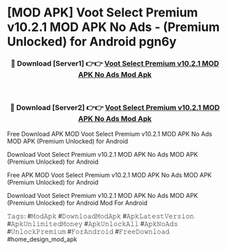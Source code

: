 # [MOD APK] Voot Select Premium v10.2.1 MOD APK No Ads - (Premium Unlocked) for Android pgn6y



<div align="center">
<h3>🔴 Download [Server1] 👉👉 <a href="https://momento.my/?title=Voot_Select_Premium_v10.2.1_MOD_APK_No_Ads">Voot Select Premium v10.2.1 MOD APK No Ads Mod Apk</a></h3><br>

<h3>🔴 Download [Server2] 👉👉 <a href="https://momento.my/?title=Voot_Select_Premium_v10.2.1_MOD_APK_No_Ads">Voot Select Premium v10.2.1 MOD APK No Ads Mod Apk</a></h3>
</div>



Free Download APK MOD Voot Select Premium v10.2.1 MOD APK No Ads MOD APK (Premium Unlocked) for Android

Download Voot Select Premium v10.2.1 MOD APK No Ads MOD APK (Premium Unlocked) for Android

Free APK MOD Voot Select Premium v10.2.1 MOD APK No Ads MOD APK (Premium Unlocked) for Android

Download Voot Select Premium v10.2.1 MOD APK No Ads MOD APK (Premium Unlocked) for Android Mod For Android

𝚃𝚊𝚐𝚜: #𝙼𝚘𝚍𝙰𝚙𝚔 #𝙳𝚘𝚠𝚗𝚕𝚘𝚊𝚍𝙼𝚘𝚍𝙰𝚙𝚔 #𝙰𝚙𝚔𝙻𝚊𝚝𝚎𝚜𝚝𝚅𝚎𝚛𝚜𝚒𝚘𝚗 #𝙰𝚙𝚔𝚄𝚗𝚕𝚒𝚖𝚒𝚝𝚎𝚍𝙼𝚘𝚗𝚎𝚢 #𝙰𝚙𝚔𝚄𝚗𝚕𝚘𝚌𝚔𝙰𝚕𝚕 #𝙰𝚙𝚔𝙽𝚘𝙰𝚍𝚜 #𝚄𝚗𝚕𝚘𝚌𝚔𝙿𝚛𝚎𝚖𝚒𝚞𝚖 #𝙵𝚘𝚛𝙰𝚗𝚍𝚛𝚘𝚒𝚍 #𝙵𝚛𝚎𝚎𝙳𝚘𝚠𝚗𝚕𝚘𝚊𝚍 #home_design_mod_apk
